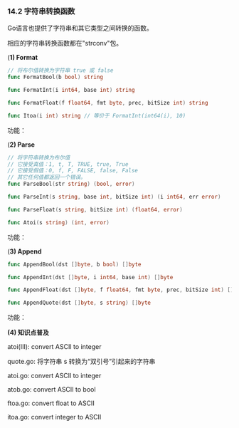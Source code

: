 ### 14.2 字符串转换函数

Go语言也提供了字符串和其它类型之间转换的函数。

相应的字符串转换函数都在"strconv"包。

\(**1\) Format**

```go
// 将布尔值转换为字符串 true 或 false
func FormatBool(b bool) string

func FormatInt(i int64, base int) string

func FormatFloat(f float64, fmt byte, prec, bitSize int) string

func Itoa(i int) string // 等价于 FormatInt(int64(i), 10)
```

功能：

\(**2\)  Parse**

```go
// 将字符串转换为布尔值
// 它接受真值：1, t, T, TRUE, true, True
// 它接受假值：0, f, F, FALSE, false, False
// 其它任何值都返回一个错误。
func ParseBool(str string) (bool, error)

func ParseInt(s string, base int, bitSize int) (i int64, err error) 

func ParseFloat(s string, bitSize int) (float64, error)

func Atoi(s string) (int, error)
```

功能：

\(**3\) Append**

```go
func AppendBool(dst []byte, b bool) []byte

func AppendInt(dst []byte, i int64, base int) []byte

func AppendFloat(dst []byte, f float64, fmt byte, prec, bitSize int) []byte

func AppendQuote(dst []byte, s string) []byte
```

功能：



**\(4\) 知识点普及**

atoi\(III\): convert ASCII to integer

quote.go:  将字符串 s 转换为“双引号”引起来的字符串

atoi.go: convert ASCII to integer

atob.go: convert ASCII to bool

ftoa.go: convert float to ASCII

itoa.go: convert integer to ASCII


